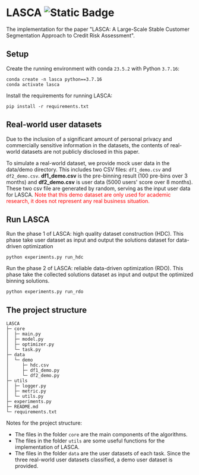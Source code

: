 # LASCA ![Static Badge](https://img.shields.io/badge/Version-1.0-blue)


The implementation for the paper "LASCA: A Large-Scale Stable Customer Segmentation Approach to Credit Risk Assessment".

## Setup

Create the running environment with conda `23.5.2` with Python `3.7.16`: 

```shell
conda create -n lasca python==3.7.16
conda activate lasca
```

Install the requirements for running LASCA: 

```shell
pip install -r requirements.txt
```

## Real-world user datasets
Due to the inclusion of a significant amount of personal privacy and commercially sensitive information in the datasets, the contents of real-world datasets are not publicly disclosed in this paper. 

To simulate a real-world dataset, we provide mock user data in the data/demo directory. This includes two CSV files: `df1_demo.csv` and `df2_demo.csv`.
**df1_demo.csv** is the pre-binning result (100 pre-bins over 3 months) and **df2_demo.csv** is user data (5000 users' score over 8 months).
These two csv file are generated by random, serving as the input user data for LASCA.
<font color='red'>Note that this demo dataset are only used for academic research, it does not represent any real business situation.</font>


## Run LASCA

Run the phase 1 of LASCA: high quality dataset construction (HDC). This phase take user dataset as input and output the solutions dataset for data-driven optimization

```shell script
python experiments.py run_hdc

```

Run the phase 2 of LASCA: reliable data-driven optimization (RDO). This phase take the collected solutions dataset as input and output the optimized binning solutions.

```shell script
python experiments.py run_rdo

```

## The project structure
```
LASCA
├─ core
│  ├─ main.py
│  ├─ model.py
│  ├─ optimizer.py
│  └─ task.py
├─ data
│  └─ demo
│     ├─ hdc.csv
│     ├─ df1_demo.py
│     └─ df2_demo.py
├─ utils
│  ├─ logger.py
│  ├─ metric.py
│  └─ utils.py
├─ experiments.py
├─ README.md
└─ requirements.txt
```

Notes for the project structure:
- The files in the folder `core` are the main components of the algorithms.
- The files in the folder `utils` are some useful functions for the implementation of LASCA.
- The files in the folder `data` are the user datasets of each task. Since the three real-world user datasets classified, a demo user dataset is provided.
